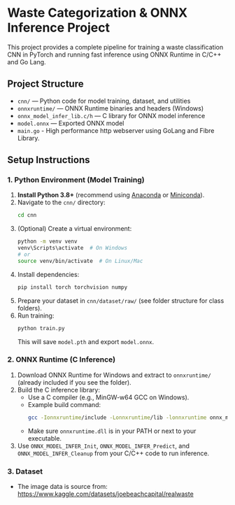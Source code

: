 # Waste Categorization & ONNX Inference Project

This project provides a complete pipeline for training a waste classification CNN in PyTorch and running fast inference using ONNX Runtime in C/C++ and Go Lang.

## Project Structure

- `cnn/` — Python code for model training, dataset, and utilities
- `onnxruntime/` — ONNX Runtime binaries and headers (Windows)
- `onnx_model_infer_lib.c/h` — C library for ONNX model inference
- `model.onnx` — Exported ONNX model
- `main.go` - High performance http webserver using GoLang and Fibre Library.


## Setup Instructions

### 1. Python Environment (Model Training)

1. **Install Python 3.8+** (recommend using [Anaconda](https://www.anaconda.com/products/distribution) or [Miniconda](https://docs.conda.io/en/latest/miniconda.html)).
2. Navigate to the `cnn/` directory:
   ```sh
   cd cnn
   ```
3. (Optional) Create a virtual environment:
   ```sh
   python -m venv venv
   venv\Scripts\activate  # On Windows
   # or
   source venv/bin/activate  # On Linux/Mac
   ```
4. Install dependencies:
   ```sh
   pip install torch torchvision numpy
   ```
5. Prepare your dataset in `cnn/dataset/raw/` (see folder structure for class folders).
6. Run training:
   ```sh
   python train.py
   ```
   This will save `model.pth` and export `model.onnx`.

### 2. ONNX Runtime (C Inference)

1. Download ONNX Runtime for Windows and extract to `onnxruntime/` (already included if you see the folder).
2. Build the C inference library:
   - Use a C compiler (e.g., MinGW-w64 GCC on Windows).
   - Example build command:
     ```sh
     gcc -Ionnxruntime/include -Lonnxruntime/lib -lonnxruntime onnx_model_infer_lib.c -o onnx_model_infer_lib.dll
     ```
   - Make sure `onnxruntime.dll` is in your PATH or next to your executable.
3. Use `ONNX_MODEL_INFER_Init`, `ONNX_MODEL_INFER_Predict`, and `ONNX_MODEL_INFER_Cleanup` from your C/C++ code to run inference.



### 3. Dataset
- The image data is source from:  https://www.kaggle.com/datasets/joebeachcapital/realwaste
